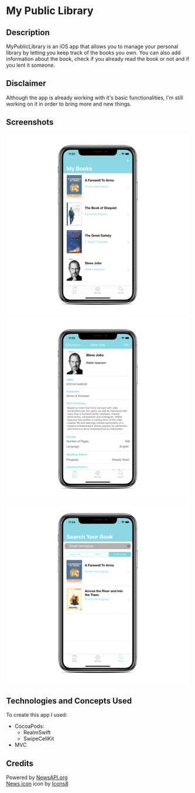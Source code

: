 # My Public Library

## Description
MyPublicLibrary is an iOS app that allows you to manage your personal library by letting you keep track of the books you own. You can also add information about the book, check if you already read the book or not and if you lent it someone. 

## Disclaimer
Although the app is already working with it's basic functionalities, I'm still working on it in order to bring more and new things.  

## Screenshots
<img src="https://github.com/DavidRFerreira/MyPersonalLibrary_iOSApp/blob/master/Screenshots/screen1.png" width="500" height="500">

<img src="https://github.com/DavidRFerreira/MyPersonalLibrary_iOSApp/blob/master/Screenshots/screen2.png" width="500" height="500">

<img src="https://github.com/DavidRFerreira/MyPersonalLibrary_iOSApp/blob/master/Screenshots/screen3.png" width="500" height="500">


## Technologies and Concepts Used
To create this app I used: 
- CocoaPods: 
  - RealmSwift
  - SwipeCellKit
- MVC

## Credits
Powered by [NewsAPI.org](https://newsapi.org/)<br />
[News icon](https://icons8.com/icons/set/news) icon by [Icons8](https://icons8.com/)<br />

